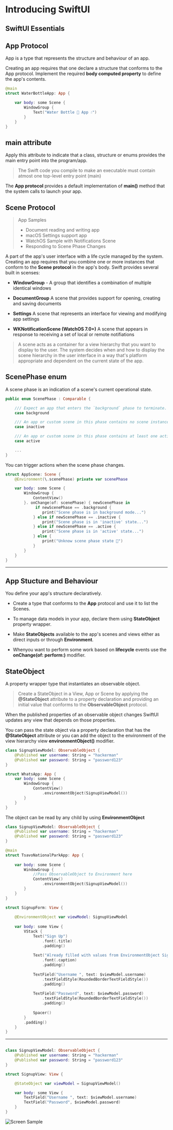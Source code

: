 # Introducing SwiftUI
## SwiftUI Essentials

## App Protocol

App is a type that represents the structure and behaviour of an app.

Creating an app requires that one declare a structure that conforms to the App protocol. Implement the required **body computed property** to define the app's contents.

```swift
@main
struct WaterBottleApp: App {

    var body: some Scene {
        WindowGroup {
            Text("Water Bottle 🚰 App 💧")
        }
    }
}
```

## main attribute
Apply this attribute to indicate that a class, structure or enums provides the main entry point into the program/app.

> The Swift code you compile to make an executable must contain atmost one top-level entry point (main)

The **App protocol** provides a default implementation of **main()** method that the system calls to launch your app. 

## Scene Protocol

> App Samples
>  - Document reading and writing app
>  - macOS Settings support app
>  - WatchOS Sample with Notifications Scene
>  - Responding to Scene Phase Changes 

A part of the app's user interface with a life cycle managed by the system.
Creating an app requires that you combine one or more instances that conform to the **Scene protocol** in the app's body. Swift provides several built in scenses:

* **WindowGroup** - A group that identifies a combination of multiple identical windows

* **DocumentGroup** A scene that provides support for opening, creating and saving documents

* **Settings** A scene that represents an interface for viewing and modifying app settings

* **WKNotificationScene (WatchOS 7.0+)** A scene that appears in response to receiving a set of local or remote notifiations

> A scene acts as a container for a view hierarchy that you want to display to the user. The system decides when and how to display the scene hierarchy in the user interface in a way that's platform appropriate and dependent on the current state of the app.

## ScenePhase enum

A scene phase is an indication of a scene's current operational state. 

```swift
public enum ScenePhase : Comparable {

    /// Expect an app that enters the `background` phase to terminate.
    case background

    /// An app or custom scene in this phase contains no scene instances in the ``ScenePhase/active`` phase.
    case inactive

    /// An app or custom scene in this phase contains at least one active scene instance.
    case active

    ...
}
```

You can trigger actions when the scene phase changes. 

```swift
struct AppScene: Scene {
    @Environment(\.scenePhase) private var scenePhase

    var body: some Scene {
        WindowGroup {
            ContentView()
        }. onChange(of: scenePhase) { newScenePhase in
             if newScenePhase == .background {
                print("Scene phase is in background mode...")
            } else if newScenePhase == .inactive {
                print("Scene phase is in 'inactive' state...")
            } else if newScenePhase == .active {
                print("Scene phase is in 'active' state...")
            } else {
                print("Unknow scene phase state 🛑")
            }
        }
    }
}
```

- - -

## App Stucture and Behaviour

You define your app's structure declaratively.

- Create a type that conforms to the **App** protocol and use it to list the Scenes.

- To manage data models in your app, declare them using **StateObject** property wrapper.

- Make **StateObjects** available to the app's scenes and views either as direct inputs or through **Environment**.

- Whenyou want to perform some work based on **lifecycle** events use the **onChange(of: perform:)** modifier.

## StateObject

A property wrapper type that instantiates an observable object.

> Create a StateObject in a View, App or Scene by applying the **@StateObject** attribute to a property declaration and providing an initial value that conforms to the **ObservableObject** protocol.

When the published properties of an observable object changes SwiftUI updates any view that depends on those properties.

You can pass the state object via a property declaration that has the **@StateObject** attribute or you can add the object to the environment of the view hierarchy view **environmentObject()** modifier.

```swift
class SignupViewModel: ObservableObject {
    @Published var username: String = "hackerman"
    @Published var password: String = "password123"
}

struct WhatsApp: App {
    var body: some Scene {
        WindowGroup {
            ContentView()
                .environmentObject(SignupViewModel())
        }
    }
}
```
The object can be read by any child by using **EnvironmentObject**

```swift
class SignupViewModel: ObservableObject {
    @Published var username: String = "hackerman"
    @Published var password: String = "password123"
}

@main
struct TsavoNationalParkApp: App {
    
    var body: some Scene {
        WindowGroup {
            //Pass ObservableObject to Environment here
            ContentView()
                .environmentObject(SignupViewModel())
        }
    }
}

struct SignupForm: View {
    
    @EnvironmentObject var viewModel: SignupViewModel
    
    var body: some View {
        VStack {
            Text("Sign Up")
                .font(.title)
                .padding()
            
            Text("Already filled with values from EnvironmentObject SignupViewModel")
                .font(.caption)
                .padding()
            
            TextField("Username ", text: $viewModel.username)
                .textFieldStyle(RoundedBorderTextFieldStyle())
                .padding()
            
            TextField("Password", text: $viewModel.password)
                .textFieldStyle(RoundedBorderTextFieldStyle())
                .padding()
            
            Spacer()
        }
        .padding()
    }
}
```
- - -

```swift

class SignupViewModel: ObservableObject {
    @Published var username: String = "hackerman"
    @Published var password: String = "password123"
}

struct SignupView: View {

    @StateObject var viewModel = SignupViewModel()

    var body: some View {
        TextField("Username ", text: $viewModel.username)
        TextField("Password", $viewModel.password)
    }
}
```


![Screen Sample ](/screen-1.png)

